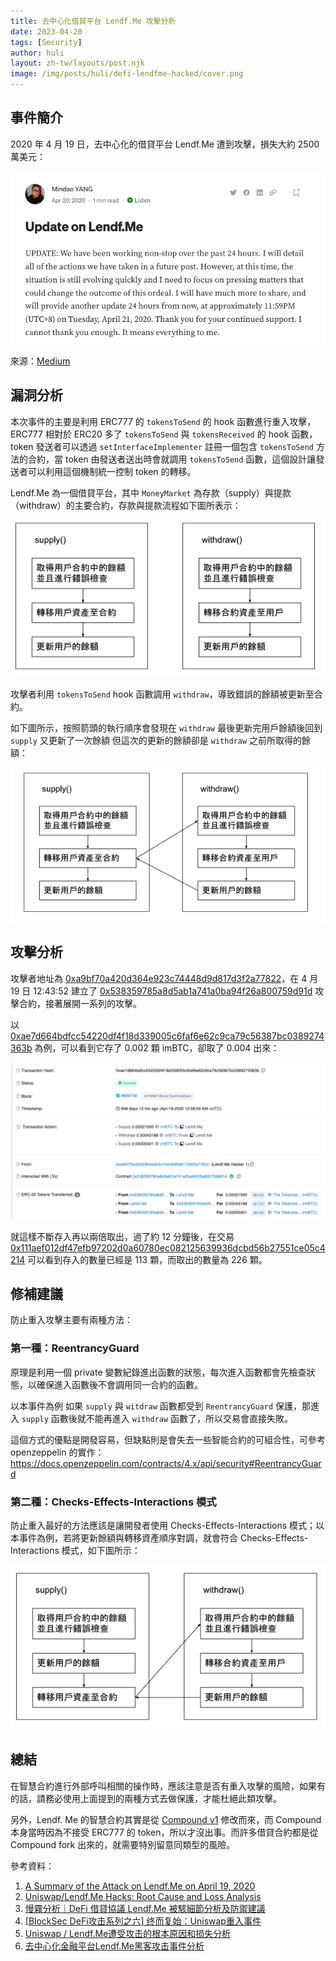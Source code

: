 ```yaml
---
title: 去中心化借貸平台 Lendf.Me 攻擊分析
date: 2023-04-20
tags: [Security]
author: huli
layout: zh-tw/layouts/post.njk
image: /img/posts/huli/defi-lendfme-hacked/cover.png
---
```


## 事件簡介

<!-- summary -->2020 年 4 月 19 日，去中心化的借貸平台 Lendf.Me 遭到攻擊，損失大約 2500 萬美元<!-- summary -->：

![p1](/img/posts/huli/defi-lendfme-hacked/p1.png)

來源：[Medium](https://medium.com/@mindao.yang/update-on-lendf-me-ee83f4380b70)

## 漏洞分析

本次事件的主要是利用 ERC777 的 `tokensToSend` 的 hook 函數進行重入攻擊，ERC777 相對於 ERC20 多了 `tokensToSend` 與 `tokensReceived` 的 hook 函數，token 發送者可以透過 `setInterfaceImplementer` 註冊一個包含 `tokensToSend` 方法的合約，當 token 由發送者送出時會就調用 `tokensToSend` 函數，這個設計讓發送者可以利用這個機制統一控制 token 的轉移。

Lendf.Me 為一個借貸平台，其中 `MoneyMarket` 為存款（supply）與提款（withdraw）的主要合約，存款與提款流程如下圖所表示：

![p2](/img/posts/huli/defi-lendfme-hacked/p2.png)

攻擊者利用 `tokensToSend` hook 函數調用 `withdraw`，導致錯誤的餘額被更新至合約。

如下圖所示，按照箭頭的執行順序會發現在 `withdraw` 最後更新完用戶餘額後回到 `supply` 又更新了一次餘額 但這次的更新的餘額卻是 `withdraw` 之前所取得的餘額：

![p3](/img/posts/huli/defi-lendfme-hacked/p3.png)

## 攻擊分析

攻擊者地址為 [0xa9bf70a420d364e923c74448d9d817d3f2a77822](https://etherscan.io/address/0xa9bf70a420d364e923c74448d9d817d3f2a77822)，在 4 月 19 日 12:43:52 建立了 [0x538359785a8d5ab1a741a0ba94f26a800759d91d](https://etherscan.io/address/0x538359785a8d5ab1a741a0ba94f26a800759d91d) 攻擊合約，接著展開一系列的攻擊。

以 [0xae7d664bdfcc54220df4f18d339005c6faf6e62c9ca79c56387bc0389274363b](https://etherscan.io/tx/0xae7d664bdfcc54220df4f18d339005c6faf6e62c9ca79c56387bc0389274363b) 為例，可以看到它存了 0.002 顆 imBTC，卻取了 0.004 出來：

![p4](/img/posts/huli/defi-lendfme-hacked/p4.png)

就這樣不斷存入再以兩倍取出，過了約 12 分鐘後，在交易 [0x111aef012df47efb97202d0a60780ec082125639936dcbd56b27551ce05c4214](https://etherscan.io/tx/0x111aef012df47efb97202d0a60780ec082125639936dcbd56b27551ce05c4214) 可以看到存入的數量已經是 113 顆，而取出的數量為 226 顆。

## 修補建議

防止重入攻擊主要有兩種方法：

### 第一種：ReentrancyGuard

原理是利用一個 private 變數紀錄進出函數的狀態，每次進入函數都會先檢查狀態，以確保進入函數後不會調用同一合約的函數。

以本事件為例 如果 `supply` 與 `witdraw` 函數都受到 `ReentrancyGuard` 保護，那進入 `supply` 函數後就不能再進入 `withdraw` 函數了，所以交易會直接失敗。

這個方式的優點是開發容易，但缺點則是會失去一些智能合約的可組合性，可參考 openzeppelin 的實作：https://docs.openzeppelin.com/contracts/4.x/api/security#ReentrancyGuard

### 第二種：Checks-Effects-Interactions 模式

防止重入最好的方法應該是讓開發者使用 Checks-Effects-Interactions 模式；以本事件為例，若將更新餘額與轉移資產順序對調，就會符合 Checks-Effects-Interactions 模式，如下圖所示：

![p5](/img/posts/huli/defi-lendfme-hacked/p5.png)


## 總結

在智慧合約進行外部呼叫相關的操作時，應該注意是否有重入攻擊的風險，如果有的話，請務必使用上面提到的兩種方式去做保護，才能杜絕此類攻擊。

另外，Lendf. Me 的智慧合約其實是從 [Compound v1](https://github.com/compound-finance/compound-money-market) 修改而來，而 Compound 本身當時因為不接受 ERC777 的 token，所以才沒出事。而許多借貸合約都是從 Compound fork 出來的，就需要特別留意同類型的風險。

參考資料：

1. [A Summary of the Attack on Lendf.Me on April 19, 2020](https://medium.com/dforcenet/a-summary-of-the-attack-on-lendf-me-on-april-19-2020-e2f1c5d96640)
2. [Uniswap/Lendf.Me Hacks: Root Cause and Loss Analysis](https://peckshield.medium.com/uniswap-lendf-me-hacks-root-cause-and-loss-analysis-50f3263dcc09)
3. [慢霧分析｜DeFi 借貸協議 Lendf.Me 被駭細節分析及防禦建議](https://www.blocktempo.com/slowmist-defi-platform-lendfme-hacked-security-suggestions/)
4. [[BlockSec DeFi攻击系列之六] 终而复始：Uniswap重入事件](https://zhuanlan.zhihu.com/p/404184586)
5. [Uniswap / Lendf.Me遭受攻击的根本原因和损失分析](https://www.jianshu.com/p/1ca263ce4c4f)
6. [去中心化金融平台Lendf.Me黑客攻击事件分析](https://www.anquanke.com/post/id/203548)